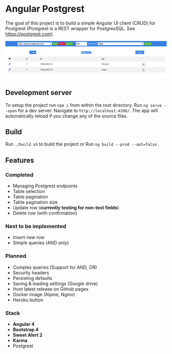 # Angular Postgrest

The goal of this project is to build a simple Angular UI client (CRUD) for Postgrest (Postgrest is a REST wrapper for PostgresSQL. See https://postgrest.com). 

![Logo](docs/screenshot.PNG "Logo")


## Development server

To setup the project run `npm i` from within the root directory.
Run `ng serve --open` for a dev server. Navigate to `http://localhost:4200/`. The app will automatically reload if you change any of the source files.

## Build

Run `./build.sh` to build the project or
Run `ng build --prod --aot=false` .

## Features

### Completed

  - Managing Postgrest endpoints
  - Table selection
  - Table pagination
  - Table pagination size
  - Update row (**currently testing for non-text fields**)
  - Delete row (with confirmation)

### Next to be implemented

  - Insert new row
  - Simple queries (AND only)


### Planned

  - Complex queries (Support for AND, OR)
  - Security headers
  - Persisting defaults
  - Saving & loading settings (Google drive)
  - Host latest release on Github pages
  - Docker image (Alpine, Nginx)
  - Heroku button

### Stack

  - **Angular 4**
  - **Bootstrap 4**
  - **Sweet Alert 2**
  - **Karma**
  - Postgrest







